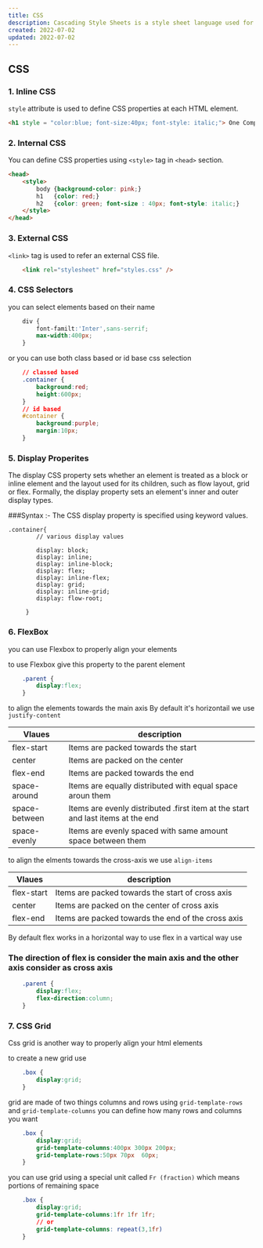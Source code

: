 ```yaml
---
title: CSS
description: Cascading Style Sheets is a style sheet language used for describing the presentation of a document written in a markup language such as HTML or XML
created: 2022-07-02
updated: 2022-07-02
---
```


## CSS

### 1. Inline CSS

`style` attribute is used to define CSS properties at each HTML element.

```html
<h1 style = "color:blue; font-size:40px; font-style: italic;"> One Compiler </h1>
```

### 2. Internal CSS

You can define CSS properties using `<style>` tag in `<head>` section.

```html
<head>
    <style>
        body {background-color: pink;}
        h1   {color: red;}
        h2   {color: green; font-size : 40px; font-style: italic;}
    </style>
</head>
```

### 3. External CSS

`<link>` tag is used to refer an external CSS file.

```html
    <link rel="stylesheet" href="styles.css" />
```

### 4. CSS Selectors

you can select elements based on their name 

```css
    div {
        font-familt:'Inter',sans-serrif;
        max-width:400px;
    }
```

or you can use both class based or id base css selection 

```css
    // classed based 
    .container {
        background:red;
        height:600px;
    }
    // id based
    #container {
        background:purple;
        margin:10px;
    }
```
### 5. Display Properites

The display CSS property sets whether an element is treated as a block or inline element and the layout used for its children, such as flow layout, grid or flex.
Formally, the display property sets an element's inner and outer display types. 

###Syntax :-
The CSS display property is specified using keyword values.

```
.container{
        // various display values 
        
        display: block;
        display: inline;
        display: inline-block;
        display: flex;
        display: inline-flex;
        display: grid;
        display: inline-grid;
        display: flow-root;
        
     }

```

### 6. FlexBox

you can use Flexbox to properly align your elements 

to use Flexbox give this property to the parent element

```css
    .parent {
        display:flex;
    }
```

to align the elements towards the main axis By default it's horizontail we use  `justify-content`

| Vlaues | description |
|---|---|
| flex-start | Items are packed towards the start  | 
| center | Items are packed on the center  | 
| flex-end | Items are packed towards the end  | 
| space-around | Items are equally distributed with equal space aroun them |
| space-between| Items are evenly distributed .first item at the start and last items at the end |
| space-evenly | Items are evenly spaced with same amount space between them | 

to align the elments towards the cross-axis we use `align-items`


| Vlaues | description |
|---|---|
| flex-start | Items are packed towards the start of cross axis  | 
| center | Items are packed on the center of cross axis  | 
| flex-end | Items are packed towards the end of the cross axis  | 

By default flex works in a horizontal way to use flex in a vartical way use

### The direction of flex is consider the main axis and the other axis consider as cross axis

```css 
    .parent {
        display:flex;
        flex-direction:column;
    }
```

### 7. CSS Grid
Css grid is another way to properly align your html elements

to create a new  grid use  

```css
    .box {
        display:grid;
    }
```

grid are made of two things columns and rows  using `grid-template-rows` and `grid-template-columns` you can define how many rows and columns you want

```css 
    .box {
        display:grid;
        grid-template-columns:400px 300px 200px;
        grid-template-rows:50px 70px  60px;
    }

```

you can use grid using a special unit called  `Fr (fraction)` which means portions of remaining space

```css 
    .box {
        display:grid;
        grid-template-columns:1fr 1fr 1fr;
        // or 
        grid-template-columns: repeat(3,1fr)
    }
```
